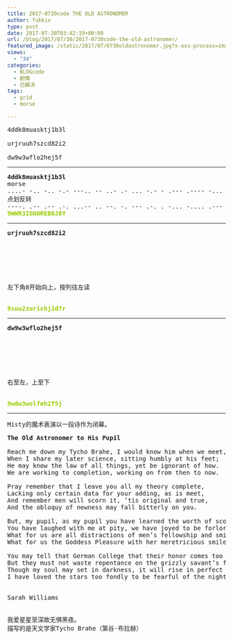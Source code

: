 ```yaml
---
title: 2017-0730code THE OLD ASTRONOMER
author: fukkix
type: post
date: 2017-07-30T03:42:19+00:00
url: /blog/2017/07/30/2017-0730code-the-old-astronomer/
featured_image: /static/2017/07/0730oldastronomer.jpg?x-oss-process=image/resize,m_fill,w_700,h_220
views:
  - "34"
categories:
  - BLOGcode
  - 剧情
  - 已解决
tags:
  - grid
  - morse

---
```

<pre>4ddk8muasktj1b3l

urjruuh7szcd82i2

dw9w3wflo2hej5f
<!--more--></pre>

* * *

<pre><strong>4ddk8muasktj1b3l
</strong>morse
....- -.. -.. -.- ---.. -- ..- .- ... -.- - .--- .---- -... ...-- .-.. 
点划反转
----. .-- .-- .-. ...-- .. --. -. --- .-. . -... -.... .--- ---.. -.--<strong>
<span style="color: #99cc00;">9WWR3IGNOREB6J8Y</span></strong></pre>

* * *

<pre><strong>urjruuh7szcd82i2
</strong>


<table border="0" cellpading="0" cellspacing="0"   >
  
  	
  
</table>

左下角8开始向上，按列往左读

<strong>
<span style="color: #99cc00;">8suu2zurichj2d7r</span></strong></pre>

* * *

<pre><strong>dw9w3wflo2hej5f
</strong>


<table border="0" cellpading="0" cellspacing="0"   >
  
  	
  
</table>

右至左，上至下

<strong>
<span style="color: #99cc00;">9wdw3wolfeh2f5j</span></strong></pre>

* * *

<pre>Misty的魔术表演以一段诗作为闭幕。</pre>

<pre><strong>The Old Astronomer to His Pupil</strong>

Reach me down my Tycho Brahe, I would know him when we meet,
When I share my later science, sitting humbly at his feet;
He may know the law of all things, yet be ignorant of how.
We are working to completion, working on from then to now.

Pray remember that I leave you all my theory complete,
Lacking only certain data for your adding, as is meet,
And remember men will scorn it, ’tis original and true,
And the obloquy of newness may fall bitterly on you.

But, my pupil, as my pupil you have learned the worth of scorn,
You have laughed with me at pity, we have joyed to be forlorn,
What for us are all distractions of men’s fellowship and smiles;
What for us the Goddess Pleasure with her meretricious smiles!

You may tell that German College that their honor comes too late,
But they must not waste repentance on the grizzly savant’s fate.
Though my soul may set in darkness, it will rise in perfect light;
I have loved the stars too fondly to be fearful of the night.


Sarah Williams


我爱星星至深故无惧黑夜。
描写的是天文学家Tycho Brahe（第谷·布拉赫）</pre>